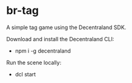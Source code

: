 # br-tag
A simple tag game using the Decentraland SDK.


Download and install the Decentraland CLI:

- npm i -g decentraland

Run the scene locally:

- dcl start
